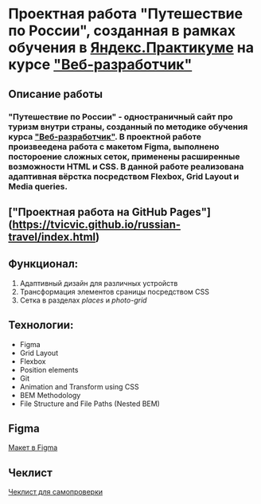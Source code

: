 # **Проектная работа "Путешествие по России", созданная в рамках обучения в [Яндекс.Практикуме](https://practicum.yandex.ru/) на курсе ["Веб-разработчик"](https://practicum.yandex.ru/web/)**

## **Описание работы**
### "Путешествие по России" - одностраничный сайт про туризм внутри страны, созданный по методике обучения курса ["Веб-разработчик"](https://practicum.yandex.ru/web/). В проектной работе произвеедена работа с макетом Figma, выполнено постороение сложных сеток, применены расширенные возможности HTML и CSS. В данной работе реализована адаптивная вёрстка посредством Flexbox, Grid Layout и Media queries. 


## **["Проектная работа на GitHub Pages"]**(https://tvicvic.github.io/russian-travel/index.html)


## **Функционал:**
1. Адаптивный дизайн для различных устройств
2. Трансформация элементов сраницы посредством CSS
3. Сетка в разделах *places* и *photo-grid*

## **Технологии:**
* Figma
* Grid Layout
* Flexbox
* Position elements
* Git
* Animation and Transform using CSS
* BEM Methodology
* File Structure and File Paths (Nested BEM)

## **Figma**

[Макет в Figma](https://www.figma.com/file/5S2WSbEFL6awjVWJ0NWL8Q/Sprint-3_-Russia-_-desktop-mobile?node-id=28503%3A0)

## **Чеклист**

[Чеклист для самопроверки](https://code.s3.yandex.net/web-developer/checklists-pdf/new-program/checklist-3.pdf)